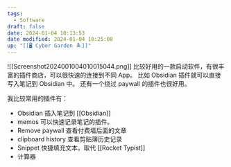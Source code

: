 ```yaml
---
tags:
  - Software
draft: false
date: 2024-01-04 10:13:53
date modified: 2024-01-04 10:25:08
up: "[[🖥️ Cyber Garden 🏝️]]"
---
```


![[Screenshot2024001004010015044.png]]
比较好用的一款启动软件，有很丰富的插件商店，可以很快速的连接到不同 App。
比如 Obsidian 插件就可以直接写入笔记到 Obsidian 中。
还有一个绕过 paywall 的插件也很好用。

我比较常用的插件有：
- Obsidian 插入笔记到 [[Obsidian]]
- memos 可以快速记录笔记的插件。
- Remove paywall 查看付费墙后面的文章
- clipboard history 查看剪贴簿历史记录
- Snippet 快捷填充文本，取代 [[Rocket Typist]]
- 计算器